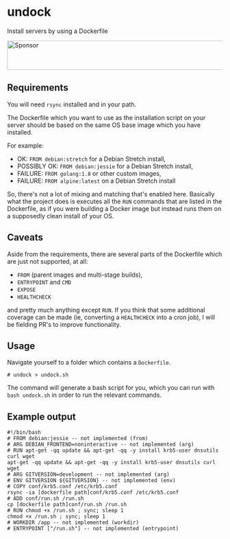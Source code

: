 # undock

Install servers by using a Dockerfile

<a target='_blank' rel='nofollow' href='https://app.codesponsor.io/link/Ud7o7ynwzNcFZb7zDdSAkbq2/titpetric/undock'>
  <img alt='Sponsor' width='888' height='68' src='https://app.codesponsor.io/embed/Ud7o7ynwzNcFZb7zDdSAkbq2/titpetric/undock.svg' />
</a>

## Requirements

You will need `rsync` installed and in your path.

The Dockerfile which you want to use as the installation script on your
server should be based on the same OS base image which you have installed.

For example:

- OK: `FROM debian:stretch` for a Debian Stretch install,
- POSSIBLY OK: `FROM debian:jessie` for a Debian Stretch install,
- FAILURE: `FROM golang:1.8` or other custom images,
- FAILURE: `FROM alpine:latest` on a Debian Stretch install

So, there's not a lot of mixing and matching that's enabled here. Basically
what the project does is executes all the `RUN` commands that are listed
in the Dockerfile, as if you were building a Docker image but instead runs
them on a supposedly clean install of your OS.

## Caveats

Aside from the requirements, there are several parts of the Dockerfile which
are just not supported, at all:

- `FROM` (parent images and multi-stage builds),
- `ENTRYPOINT` and `CMD`
- `EXPOSE`
- `HEALTHCHECK`

and pretty much anything except `RUN`. If you think that some additional
coverage can be made (ie, converting a `HEALTHCHECK` into a cron job), I
will be fielding PR's to improve functionality.


## Usage

Navigate yourself to a folder which contains a `Dockerfile`.

~~~
# undock > undock.sh
~~~

The command will generate a bash script for you, which you can run with
`bash undock.sh` in order to run the relevant commands.

## Example output

~~~
#!/bin/bash
# FROM debian:jessie -- not implemented (from)
# ARG DEBIAN_FRONTEND=noninteractive -- not implemented (arg)
# RUN apt-get -qq update && apt-get -qq -y install krb5-user dnsutils curl wget
apt-get -qq update && apt-get -qq -y install krb5-user dnsutils curl wget
# ARG GITVERSION=development -- not implemented (arg)
# ENV GITVERSION ${GITVERSION} -- not implemented (env)
# COPY conf/krb5.conf /etc/krb5.conf
rsync -ia [dockerfile path]conf/krb5.conf /etc/krb5.conf
# ADD conf/run.sh /run.sh
cp [dockerfile path]conf/run.sh /run.sh
# RUN chmod +x /run.sh ; sync; sleep 1
chmod +x /run.sh ; sync; sleep 1
# WORKDIR /app -- not implemented (workdir)
# ENTRYPOINT ["/run.sh"] -- not implemented (entrypoint)
~~~

